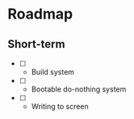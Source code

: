 # Roadmap

## Short-term
- [ ] - Build system
- [ ] - Bootable do-nothing system
- [ ] - Writing to screen
